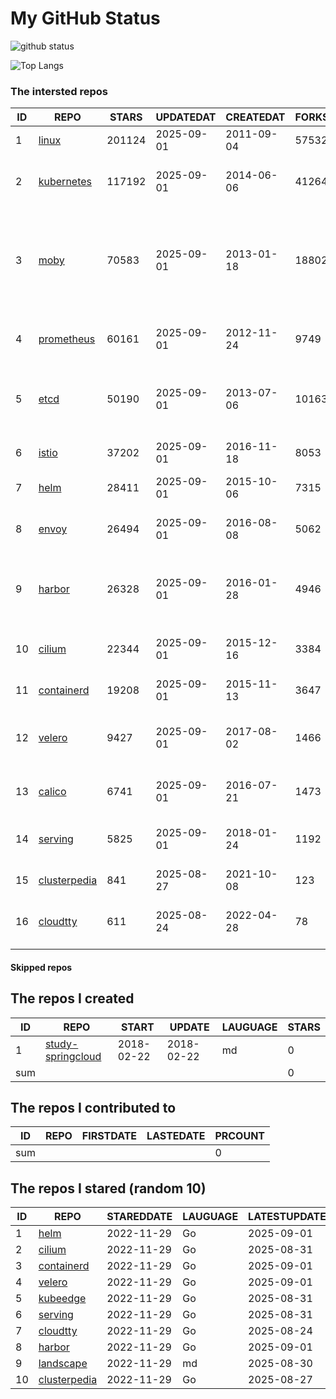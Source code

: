# My GitHub Status

<img src="https://github-readme-stats-1.yihong0618.vercel.app/api?username=daoqingniu&show_icons=true&&&hide_title=true&count_private=true" alt="github status" />

![Top Langs](https://github-readme-stats-1.yihong0618.vercel.app/api/top-langs/?username=daoqingniu&layout=compact)

<!--START_SECTION:github_repos-->
### The intersted repos
| ID |                              REPO                               | STARS  | UPDATEDAT  | CREATEDAT  | FORKSCOUNT |                                                DESCRIPTIONS                                                |
|----|-----------------------------------------------------------------|--------|------------|------------|------------|------------------------------------------------------------------------------------------------------------|
|  1 | [linux](https://github.com/torvalds/linux)                      | 201124 | 2025-09-01 | 2011-09-04 |      57532 | Linux kernel source tree                                                                                   |
|  2 | [kubernetes](https://github.com/kubernetes/kubernetes)          | 117192 | 2025-09-01 | 2014-06-06 |      41264 | Production-Grade Container Scheduling and Management                                                       |
|  3 | [moby](https://github.com/moby/moby)                            |  70583 | 2025-09-01 | 2013-01-18 |      18802 | The Moby Project - a collaborative project for the container ecosystem to assemble container-based systems |
|  4 | [prometheus](https://github.com/prometheus/prometheus)          |  60161 | 2025-09-01 | 2012-11-24 |       9749 | The Prometheus monitoring system and time series database.                                                 |
|  5 | [etcd](https://github.com/etcd-io/etcd)                         |  50190 | 2025-09-01 | 2013-07-06 |      10163 | Distributed reliable key-value store for the most critical data of a distributed system                    |
|  6 | [istio](https://github.com/istio/istio)                         |  37202 | 2025-09-01 | 2016-11-18 |       8053 | Connect, secure, control, and observe services.                                                            |
|  7 | [helm](https://github.com/helm/helm)                            |  28411 | 2025-09-01 | 2015-10-06 |       7315 | The Kubernetes Package Manager                                                                             |
|  8 | [envoy](https://github.com/envoyproxy/envoy)                    |  26494 | 2025-09-01 | 2016-08-08 |       5062 | Cloud-native high-performance edge/middle/service proxy                                                    |
|  9 | [harbor](https://github.com/goharbor/harbor)                    |  26328 | 2025-09-01 | 2016-01-28 |       4946 | An open source trusted cloud native registry project that stores, signs, and scans content.                |
| 10 | [cilium](https://github.com/cilium/cilium)                      |  22344 | 2025-09-01 | 2015-12-16 |       3384 | eBPF-based Networking, Security, and Observability                                                         |
| 11 | [containerd](https://github.com/containerd/containerd)          |  19208 | 2025-09-01 | 2015-11-13 |       3647 | An open and reliable container runtime                                                                     |
| 12 | [velero](https://github.com/vmware-tanzu/velero)                |   9427 | 2025-09-01 | 2017-08-02 |       1466 | Backup and migrate Kubernetes applications and their persistent volumes                                    |
| 13 | [calico](https://github.com/projectcalico/calico)               |   6741 | 2025-09-01 | 2016-07-21 |       1473 | Cloud native networking and network security                                                               |
| 14 | [serving](https://github.com/knative/serving)                   |   5825 | 2025-09-01 | 2018-01-24 |       1192 | Kubernetes-based, scale-to-zero, request-driven compute                                                    |
| 15 | [clusterpedia](https://github.com/clusterpedia-io/clusterpedia) |    841 | 2025-08-27 | 2021-10-08 |        123 | The Encyclopedia of Kubernetes clusters                                                                    |
| 16 | [cloudtty](https://github.com/cloudtty/cloudtty)                |    611 | 2025-08-24 | 2022-04-28 |         78 | A Friendly Kubernetes CloudShell (Web Terminal) !                                                          |



#### Skipped repos
<!--END_SECTION:github_repos-->

<!--START_SECTION:my_github-->
## The repos I created
| ID  |                                 REPO                                 |   START    |   UPDATE   | LAUGUAGE | STARS |
|-----|----------------------------------------------------------------------|------------|------------|----------|-------|
|   1 | [study-springcloud](https://github.com/daoqingniu/study-springcloud) | 2018-02-22 | 2018-02-22 | md       |     0 |
| sum |                                                                      |            |            |          |     0 |

## The repos I contributed to
| ID  | REPO | FIRSTDATE | LASTEDATE | PRCOUNT |
|-----|------|-----------|-----------|---------|
| sum |      |           |           |       0 |

## The repos I stared (random 10)
| ID |                              REPO                               | STAREDDATE | LAUGUAGE | LATESTUPDATE |
|----|-----------------------------------------------------------------|------------|----------|--------------|
|  1 | [helm](https://github.com/helm/helm)                            | 2022-11-29 | Go       | 2025-09-01   |
|  2 | [cilium](https://github.com/cilium/cilium)                      | 2022-11-29 | Go       | 2025-08-31   |
|  3 | [containerd](https://github.com/containerd/containerd)          | 2022-11-29 | Go       | 2025-09-01   |
|  4 | [velero](https://github.com/vmware-tanzu/velero)                | 2022-11-29 | Go       | 2025-09-01   |
|  5 | [kubeedge](https://github.com/kubeedge/kubeedge)                | 2022-11-29 | Go       | 2025-08-31   |
|  6 | [serving](https://github.com/knative/serving)                   | 2022-11-29 | Go       | 2025-08-31   |
|  7 | [cloudtty](https://github.com/cloudtty/cloudtty)                | 2022-11-29 | Go       | 2025-08-24   |
|  8 | [harbor](https://github.com/goharbor/harbor)                    | 2022-11-29 | Go       | 2025-09-01   |
|  9 | [landscape](https://github.com/cncf/landscape)                  | 2022-11-29 | md       | 2025-08-30   |
| 10 | [clusterpedia](https://github.com/clusterpedia-io/clusterpedia) | 2022-11-29 | Go       | 2025-08-27   |

<!--END_SECTION:my_github-->
